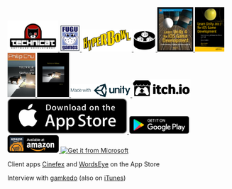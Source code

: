 <!-- Facebook pages -->

<a href="http://technicat.cafe/">
  <img alt="Technicat on Facebook"
       src="images/technicat/TechnicatLogo480x320.png" height="70"/>
</a>
<a href="http://fugugames.com/">
  <img alt="Fugu Games on Facebook"
       src="images/fugugames/FUGUlogo_Front_mark.jpg" height="60"/>
</a>   
<a href="http://hyperbowl.rocks/">
  <img alt="HyperBowl on Facebook"
       src="images/hyperbowl/3d-rendered-hyperbowl.jpg" height="50"/>
</a>
 <a href="http://talkdimsum.com/">
  <img alt="Talk Dim Sum on Facebook"
       src="images/talkdimsum/if_dim_sum_353267_512.png" height="50"/>
</a>

<!-- ### Books, Games, and Apps -->

<a href="https://www.amazon.com/Learn-Unity-Development-Technology-Action/dp/1430248750">
  <img alt="Learn Unity 4 for iOS Game Development"
       src="images/books/learnunity.jpg" height="100"/>
</a>
<a href="https://www.amazon.com/Learn-Unity-2017-Game-Development/dp/1484231732">
  <img alt="Learn Unity 2017 for iOS Game Development"
       src="images/books/learnunity2017.jpg" height="100"/>
</a>

<a href="https://www.amazon.com/Technicat-Software-Philip-Chu-ebook/dp/B00703SOLC">
  <img alt="Technicat on Software on Amazon.com"
       src="images/books/techsoft.jpg" height="100"/>
</a>
<a href="https://www.barnesandnoble.com/w/technicat-on-software-phil-chu/1108218697?ean=2940013757424">
  <img alt="Technicat on Software on BN.com"
       src="images/books/bn.jpg" height="100"/>
</a>
<!-- a href="https://leanpub.com/technicatonsoftware">
  <img alt="Technicat on Software on BN.com"
       src="images/books/LeanpubIcon.png" height="50" valign="top"/>
</a-->
<!-- a href="https://leanpub.com/technicatonsoftware">
  <img alt="Technicat on Software on BN.com"
       src="images/books/LeanpubLogo.png" height="100"/>
</a -->

<a href="http://omoapps.com/">
  <img alt="Made with Unity"
       src="images/badges/made-with-unity-logo-png/mwu-logo-rgb.png" height="30"/>
</a>

<a href="http://technicat.io">
  <img alt="technicat.io"
       src="images/badges/itchio/logo_transparent.png" height="40"/>
</a>

<a href="https://itunes.apple.com/us/developer/technicat-llc/id295241742">
  <img alt="Download on the Mac App Store"
       src="images/badges/Download_on_the_App_Store_Badge_US-UK_135x40.svg" />
</a>
<a href="https://play.google.com/store/apps/developer?id=Technicat+LLC">
  <img alt="Get it on Google Play"
       src="images/badges/en_badge_web_generic.png" height="40" />
</a>

<a href="https://www.amazon.com/Technicat-LLC-HyperBowl-Pro/dp/B005V1SIVQ">
  <img alt="Amazon Appstore"
       src="images/badges/amazon-underground-app-us-black.png" height="40" />
</a>
<a href="https://www.microsoft.com/store/apps/9nblggh2sppf?ocid=badge"><img src="https://assets.windowsphone.com/85864462-9c82-451e-9355-a3d5f874397a/English_get-it-from-MS_InvariantCulture_Default.png" alt="Get it from Microsoft" height="40"/></a>


Client apps <a href="https://itunes.apple.com/us/app/cinefex/id512379220">Cinefex</a> and <a href="https://itunes.apple.com/us/app/wordseye/id935738913">WordsEye</a> on the App Store

Interview with [gamkedo](http://po.st/rrNbD5) (also on [iTunes](https://itunes.apple.com/us/podcast/phil-chu/id1006574766?i=1000352808460))

<!-- iframe width="452" frameborder="0" height="167" src="https://itch.io/embed/20386"></iframe -->
